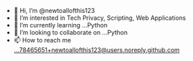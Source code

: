 - 👋 Hi, I’m @newtoallofthis123
- 👀 I’m interested in Tech Privacy, Scripting, Web Applications
- 🌱 I’m currently learning ...Python
- 💞️ I’m looking to collaborate on ...Python
- 📫 How to reach me ...78465651+newtoallofthis123@users.noreply.github.com

<!---
newtoallofthis123/newtoallofthis123 is a ✨ special ✨ repository because its `README.md` (this file) appears on your GitHub profile.
You can click the Preview link to take a look at your changes.
--->
